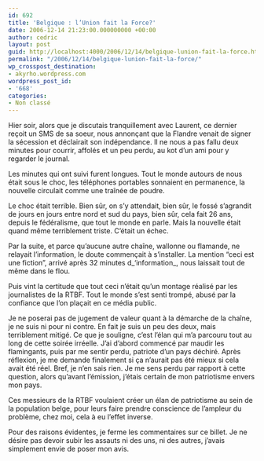 ```yaml
---
id: 692
title: 'Belgique : l’Union fait la Force?'
date: 2006-12-14 21:23:00.000000000 +00:00
author: cedric
layout: post
guid: http://localhost:4000/2006/12/14/belgique-lunion-fait-la-force.html
permalink: "/2006/12/14/belgique-lunion-fait-la-force/"
wp_crosspost_destination:
- akyrho.wordpress.com
wordpress_post_id:
- '668'
categories:
- Non classé
---
```

Hier soir, alors que je discutais tranquillement avec Laurent, ce dernier reçoit un SMS de sa soeur, nous annonçant que la Flandre venait de signer la sécession et déclairait son indépendance. Il ne nous a pas fallu deux minutes pour courrir, affolés et un peu perdu, au kot d’un ami pour y regarder le journal.

Les minutes qui ont suivi furent longues. Tout le monde autours de nous était sous le choc, les téléphones portables sonnaient en permanence, la nouvelle circulait comme une traînée de poudre.

Le choc était terrible. Bien sûr, on s’y attendait, bien sûr, le fossé s’agrandit de jours en jours entre nord et sud du pays, bien sûr, cela fait 26 ans, depuis le fédéralisme, que tout le monde en parle. Mais la nouvelle était quand même terriblement triste. C’était un échec.

Par la suite, et parce qu’aucune autre chaîne, wallonne ou flamande, ne relayait l’information, le doute commençait à s’installer. La mention “ceci est une fiction”, arrivé après 32 minutes d\_‘information\_, nous laissait tout de même dans le flou.

Puis vint la certitude que tout ceci n’était qu’un montage réalisé par les journalistes de la RTBF. Tout le monde s’est senti trompé, abusé par la confiance que l’on plaçait en ce média public.

Je ne poserai pas de jugement de valeur quant à la démarche de la chaîne, je ne suis ni pour ni contre. En fait je suis un peu des deux, mais terriblement mitigé. Ce que je souligne, c’est l’élan qui m’a parcouru tout au long de cette soirée irréelle. J’ai d’abord commencé par maudir les flamingants, puis par me sentir perdu, patriote d’un pays déchiré. Après réflexion, je me demande finalement si ça n’aurait pas été mieux si cela avait été réel. Bref, je n’en sais rien. Je me sens perdu par rapport à cette question, alors qu’avant l’émission, j’étais certain de mon patriotisme envers mon pays.

Ces messieurs de la RTBF voulaient créer un élan de patriotisme au sein de la population belge, pour leurs faire prendre conscience de l’ampleur du problème, chez moi, cela à eu l’effet inverse.

Pour des raisons évidentes, je ferme les commentaires sur ce billet. Je ne désire pas devoir subir les assauts ni des uns, ni des autres, j’avais simplement envie de poser mon avis.